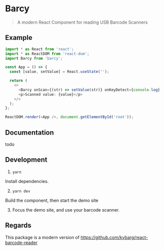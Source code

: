 # Barcy

> A modern React Component for reading USB Barcode Scanners

## Example
```ts
import * as React from 'react';
import * as ReactDOM from 'react-dom';
import Barcy from 'barcy';

const App = () => {
  const [value, setValue] = React.useState('');

  return (
    <>
      <Barcy onScan={(str) => setValue(str)} onKeyDetect={console.log} />
      <p>Scanned value: {value}</p>
    </>
  );
};

ReactDOM.render(<App />, document.getElementById('root'));
```

## Documentation
todo

## Development

1. `yarn`

Install dependencies.

2. `yarn dev`

Build the component, then start the demo site

3. Focus the demo site, and use your barcode scanner.

## Regards

This package is a modern version of https://github.com/kybarg/react-barcode-reader
